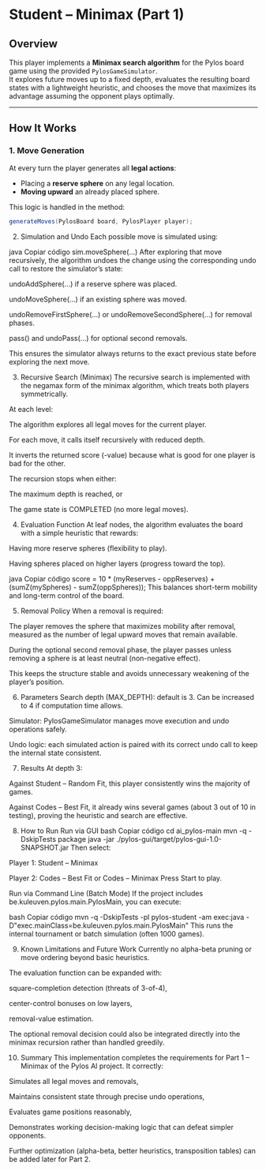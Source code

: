 # Student – Minimax (Part 1)

## Overview
This player implements a **Minimax search algorithm** for the Pylos board game using the provided `PylosGameSimulator`.  
It explores future moves up to a fixed depth, evaluates the resulting board states with a lightweight heuristic, and chooses the move that maximizes its advantage assuming the opponent plays optimally.

---

## How It Works

### 1. Move Generation
At every turn the player generates all **legal actions**:
- Placing a **reserve sphere** on any legal location.
- **Moving upward** an already placed sphere.

This logic is handled in the method:
```java
generateMoves(PylosBoard board, PylosPlayer player);

```
2. Simulation and Undo
Each possible move is simulated using:

java
Copiar código
sim.moveSphere(...)
After exploring that move recursively, the algorithm undoes the change using the corresponding undo call to restore the simulator’s state:

undoAddSphere(...) if a reserve sphere was placed.

undoMoveSphere(...) if an existing sphere was moved.

undoRemoveFirstSphere(...) or undoRemoveSecondSphere(...) for removal phases.

pass() and undoPass(...) for optional second removals.

This ensures the simulator always returns to the exact previous state before exploring the next move.

3. Recursive Search (Minimax)
The recursive search is implemented with the negamax form of the minimax algorithm, which treats both players symmetrically.

At each level:

The algorithm explores all legal moves for the current player.

For each move, it calls itself recursively with reduced depth.

It inverts the returned score (-value) because what is good for one player is bad for the other.

The recursion stops when either:

The maximum depth is reached, or

The game state is COMPLETED (no more legal moves).

4. Evaluation Function
At leaf nodes, the algorithm evaluates the board with a simple heuristic that rewards:

Having more reserve spheres (flexibility to play).

Having spheres placed on higher layers (progress toward the top).

java
Copiar código
score = 10 * (myReserves - oppReserves)
       + (sumZ(mySpheres) - sumZ(oppSpheres));
This balances short-term mobility and long-term control of the board.

5. Removal Policy
When a removal is required:

The player removes the sphere that maximizes mobility after removal, measured as the number of legal upward moves that remain available.

During the optional second removal phase, the player passes unless removing a sphere is at least neutral (non-negative effect).

This keeps the structure stable and avoids unnecessary weakening of the player’s position.

6. Parameters
Search depth (MAX_DEPTH): default is 3.
Can be increased to 4 if computation time allows.

Simulator: PylosGameSimulator manages move execution and undo operations safely.

Undo logic: each simulated action is paired with its correct undo call to keep the internal state consistent.

7. Results
At depth 3:

Against Student – Random Fit, this player consistently wins the majority of games.

Against Codes – Best Fit, it already wins several games (about 3 out of 10 in testing), proving the heuristic and search are effective.

8. How to Run
Run via GUI
bash
Copiar código
cd ai_pylos-main
mvn -q -DskipTests package
java -jar ./pylos-gui/target/pylos-gui-1.0-SNAPSHOT.jar
Then select:

Player 1: Student – Minimax

Player 2: Codes – Best Fit or Codes – Minimax
Press Start to play.

Run via Command Line (Batch Mode)
If the project includes be.kuleuven.pylos.main.PylosMain, you can execute:

bash
Copiar código
mvn -q -DskipTests -pl pylos-student -am exec:java -D"exec.mainClass=be.kuleuven.pylos.main.PylosMain"
This runs the internal tournament or batch simulation (often 1000 games).

9. Known Limitations and Future Work
Currently no alpha-beta pruning or move ordering beyond basic heuristics.

The evaluation function can be expanded with:

square-completion detection (threats of 3-of-4),

center-control bonuses on low layers,

removal-value estimation.

The optional removal decision could also be integrated directly into the minimax recursion rather than handled greedily.

10. Summary
This implementation completes the requirements for Part 1 – Minimax of the Pylos AI project.
It correctly:

Simulates all legal moves and removals,

Maintains consistent state through precise undo operations,

Evaluates game positions reasonably,

Demonstrates working decision-making logic that can defeat simpler opponents.

Further optimization (alpha-beta, better heuristics, transposition tables) can be added later for Part 2.